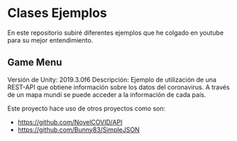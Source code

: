 # Clases Ejemplos
En este repositorio subiré diferentes ejemplos que he colgado en youtube para su mejor entendimiento.

## Game Menu
Versión de Unity: 2019.3.0f6
Descripción: Ejemplo de utilización de una REST-API que obtiene información sobre los datos del coronavirus. A través de un mapa mundi se puede acceder a la información de cada país.

Este proyecto hace uso de otros proyectos como son:
- https://github.com/NovelCOVID/API
- https://github.com/Bunny83/SimpleJSON
